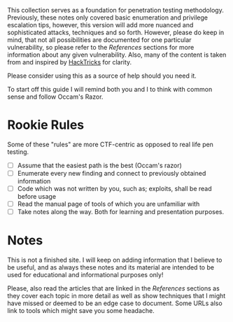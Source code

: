 This collection serves as a foundation for penetration testing methodology. Previously, these notes only covered basic enumeration and privilege escalation tips, however, this version will add more nuanced and sophisticated attacks, techniques and so forth. However, please do keep in mind, that not all possibilities are documented for one particular vulnerability, so please refer to the *References* sections for more information about any given vulnerability.
Also, many of the content is taken from and inspired by [HackTricks](https://book.hacktricks.wiki/en/index.html) for clarity.

Please consider using this as a source of help should you need it.

To start off this guide I will remind both you and I to think with common sense and follow Occam's Razor.

# Rookie Rules
Some of these "rules" are more CTF-centric as opposed to real life pen testing.
- [ ] Assume that the easiest path is the best (Occam's razor)
- [ ] Enumerate every new finding and connect to previously obtained information
- [ ] Code which was not written by you, such as; exploits, shall be read before usage
- [ ] Read the manual page of tools of which you are unfamiliar with
- [ ] Take notes along the way. Both for learning and presentation purposes.

# Notes
This is not a finished site. I will keep on adding information that I believe to be useful, and as always these notes and its material are intended to be used for educational and informational purposes only!

Please, also read the articles that are linked in the *References* sections as they cover each topic in more detail as well as show techniques that I might have missed or deemed to be an edge case to document. Some URLs also link to tools which might save you some headache.